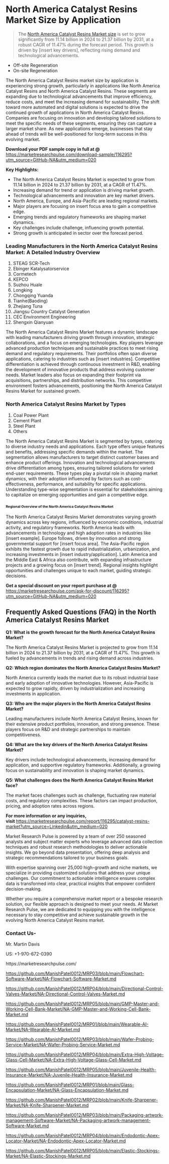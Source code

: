 <h1>North America Catalyst Resins Market&nbsp;Size by Application</h1><blockquote><p>The <a href="https://marketresearchpulse.com/download-sample/116295?utm_source=GitHub-NA&amp;utm_medium=020">North America Catalyst Resins Market size</a> is set to grow significantly from 11.14 billion in 2024 to 21.37 billion by 2031, at a robust CAGR of 11.47% during the forecast period. This growth is driven by [insert key drivers], reflecting rising demand and technological advancements.</p></blockquote><ul><li>Off-site Regeneration <li> On-site Regeneration</li></ul><p>The North America Catalyst Resins market size by application is experiencing strong growth, particularly in applications like North America Catalyst Resins and North America Catalyst Resins. These segments are expanding due to technological advancements that improve efficiency, reduce costs, and meet the increasing demand for sustainability. The shift toward more automated and digital solutions is expected to drive the continued growth of applications in North America Catalyst Resins. Companies are focusing on innovation and developing tailored solutions to meet the specific needs of these segments, ensuring they can capture a larger market share. As new applications emerge, businesses that stay ahead of trends will be well-positioned for long-term success in this evolving market.</p><p><strong>Download your PDF sample copy in full at @ </strong><a href="https://marketresearchpulse.com/download-sample/116295?utm_source=GitHub-NA&amp;utm_medium=020">https://marketresearchpulse.com/download-sample/116295?utm_source=GitHub-NA&amp;utm_medium=020</a></p><p><strong>Key Highlights: </strong></p><ul><li>The North America Catalyst Resins Market is expected to grow from 11.14 billion in 2024 to 21.37 billion by 2031, at a CAGR of 11.47%.</li><li>Increasing demand for trend or application is driving market growth.</li><li>Technological advancements and innovation are key market drivers.</li><li>North America, Europe, and Asia-Pacific are leading regional markets.</li><li>Major players are focusing on insert focus area to gain a competitive edge.</li><li>Emerging trends and regulatory frameworks are shaping market dynamics.</li><li>Key challenges include challenge, influencing growth potential.</li><li>Strong growth is anticipated in sector over the forecast period.</li></ul><h3>Leading Manufacturers in the North America Catalyst Resins Market: A Detailed Industry Overview</h3><ol><li>STEAG SCR-Tech</li><li>Ebinger Katalysatorservice</li><li>Cormetech</li><li>KEPCO</li><li>Suzhou Huale</li><li>Longking</li><li>Chongqing Yuanda</li><li>Tianhe(Baoding)</li><li>Zhejiang Tuna</li><li>Jiangsu Country Catalyst Generation</li><li>CEC Environment Engineering</li><li>Shengxin Qianyuan</li></ol><div class="flex max-w-full flex-col flex-grow"><div class="min-h-8 text-message flex w-full flex-col items-end gap-2 whitespace-normal break-words [.text-message+&amp;]:mt-5" dir="auto" data-message-author-role="assistant" data-message-id="fd8432e4-4910-450d-b182-61b7bfb0a01f" data-message-model-slug="gpt-4o"><div class="flex w-full flex-col gap-1 empty:hidden first:pt-[3px]"><div class="markdown prose w-full break-words dark:prose-invert light"><p>The North America Catalyst Resins Market features a dynamic landscape with leading manufacturers driving growth through innovation, strategic collaborations, and a focus on emerging technologies. Key players leverage advanced production techniques and sustainable practices to meet rising demand and regulatory requirements. Their portfolios often span diverse applications, catering to industries such as [insert industries]. Competitive differentiation is achieved through continuous investment in R&amp;D, enabling the development of innovative products that address evolving customer needs. Market leaders also focus on expanding their footprint via acquisitions, partnerships, and distribution networks. This competitive environment fosters advancements, positioning the North America Catalyst Resins Market for sustained growth.</p></div></div></div></div><h3>North America Catalyst Resins Market by Types</h3><ol><li>Coal Power Plant <li> Cement Plant <li> Steel Plant <li> Others</li></ol><div class="flex max-w-full flex-col flex-grow"><div class="min-h-8 text-message flex w-full flex-col items-end gap-2 whitespace-normal break-words [.text-message+&amp;]:mt-5" dir="auto" data-message-author-role="assistant" data-message-id="084470be-0bb7-4664-bddf-5156b4f41249" data-message-model-slug="gpt-4o-mini"><div class="flex w-full flex-col gap-1 empty:hidden first:pt-[3px]"><div class="markdown prose w-full break-words dark:prose-invert light"><p>The North America Catalyst Resins Market is segmented by types, catering to diverse industry needs and applications. Each type offers unique features and benefits, addressing specific demands within the market. The segmentation allows manufacturers to target distinct customer bases and enhance product offerings. Innovation and technological advancements drive differentiation among types, ensuring tailored solutions for varied end-user requirements. These types play a pivotal role in shaping market dynamics, with their adoption influenced by factors such as cost-effectiveness, performance, and suitability for specific applications. Understanding type-wise segmentation is essential for stakeholders aiming to capitalize on emerging opportunities and gain a competitive edge.</p></div></div></div></div><h3><span style="font-size: 11px;">Regional Overview of the North America Catalyst Resins Market</span></h3><div class="flex max-w-full flex-col flex-grow"><div class="min-h-8 text-message flex w-full flex-col items-end gap-2 whitespace-normal break-words [.text-message+&amp;]:mt-5" dir="auto" data-message-author-role="assistant" data-message-id="e9038762-ce64-4e30-91c9-9bd413514231" data-message-model-slug="gpt-4o-mini"><div class="flex w-full flex-col gap-1 empty:hidden first:pt-[3px]"><div class="markdown prose w-full break-words dark:prose-invert light"><p>The North America Catalyst Resins Market demonstrates varying growth dynamics across key regions, influenced by economic conditions, industrial activity, and regulatory frameworks. North America leads with advancements in technology and high adoption rates in industries like [insert example]. Europe follows, driven by innovation and strong governmental support for [insert focus area]. The Asia-Pacific region exhibits the fastest growth due to rapid industrialization, urbanization, and increasing investments in [insert industry/application]. Latin America and the Middle East &amp; Africa also contribute, with expanding infrastructure projects and a growing focus on [insert trend]. Regional insights highlight opportunities and challenges unique to each market, guiding strategic decisions.</p></div></div></div></div><p><strong>Get a special discount on your report purchase at @ </strong><a href="https://marketresearchpulse.com/ask-for-discount/116295?utm_source=GitHub-NA&amp;utm_medium=020">https://marketresearchpulse.com/ask-for-discount/116295?utm_source=GitHub-NA&amp;utm_medium=020</a></p><h2>Frequently Asked Questions (FAQ) in the North America Catalyst Resins Market</h2><p><strong>Q1: What is the growth forecast for the North America Catalyst Resins Market?</strong></p><p>The North America Catalyst Resins Market is projected to grow from 11.14 billion in 2024 to 21.37 billion by 2031, at a CAGR of 11.47%. This growth is fueled by advancements in trends and rising demand across industries.</p><p><strong>Q2: Which region dominates the North America Catalyst Resins Market?</strong></p><p>North America currently leads the market due to its robust industrial base and early adoption of innovative technologies. However, Asia-Pacific is expected to grow rapidly, driven by industrialization and increasing investments in application.</p><p><strong>Q3: Who are the major players in the North America Catalyst Resins Market?</strong></p><p>Leading manufacturers include North America Catalyst Resins, known for their extensive product portfolios, innovation, and strong presence. These players focus on R&amp;D and strategic partnerships to maintain competitiveness.</p><p><strong>Q4: What are the key drivers of the North America Catalyst Resins Market?</strong></p><p>Key drivers include technological advancements, increasing demand for application, and supportive regulatory frameworks. Additionally, a growing focus on sustainability and innovation is shaping market dynamics.</p><p><strong>Q5: What challenges does the North America Catalyst Resins Market face?</strong></p><p>The market faces challenges such as challenge, fluctuating raw material costs, and regulatory complexities. These factors can impact production, pricing, and adoption rates across regions.</p><p><strong>For more information or any inquiries, visit&nbsp;</strong><a href="https://marketresearchpulse.com/report/116295/catalyst-resins-market?utm_source=Linkedin&utm_medium=020">https://marketresearchpulse.com/report/116295/catalyst-resins-market?utm_source=Linkedin&utm_medium=020</a></p><p>Market Research Pulse is powered by a team of over 250 seasoned analysts and subject matter experts who leverage advanced data collection techniques and robust research methodologies to deliver actionable insights. We go beyond data presentation, offering deep analysis and strategic recommendations tailored to your business goals.</p><p>With expertise spanning over 25,000 high-growth and niche markets, we specialize in providing customized solutions that address your unique challenges. Our commitment to actionable intelligence ensures complex data is transformed into clear, practical insights that empower confident decision-making.</p><p>Whether you require a comprehensive market report or a bespoke research solution, our flexible approach is designed to meet your needs. At Market Research Pulse, we are dedicated to equipping you with the intelligence necessary to stay competitive and achieve sustainable growth in the evolving North America Catalyst Resins market.</p><h3><strong>Contact Us-</strong></h3><p>Mr. Martin Davis</p><p>US: +1-970-672-0390</p><p>https://marketresearchpulse.com/</p><p><a href="https://github.com/ManishPatel0012/MRP03/blob/main/Flowchart-Software-Market/NA-Flowchart-Software-Market.md">https://github.com/ManishPatel0012/MRP03/blob/main/Flowchart-Software-Market/NA-Flowchart-Software-Market.md</a></p><p><a href="https://github.com/ManishPatel0012/MRP04/blob/main/Directional-Control-Valves-Market/NA-Directional-Control-Valves-Market.md">https://github.com/ManishPatel0012/MRP04/blob/main/Directional-Control-Valves-Market/NA-Directional-Control-Valves-Market.md</a></p><p><a href="https://github.com/ManishPatel0012/MRP05/blob/main/GMP-Master-and-Working-Cell-Bank-Market/NA-GMP-Master-and-Working-Cell-Bank-Market.md">https://github.com/ManishPatel0012/MRP05/blob/main/GMP-Master-and-Working-Cell-Bank-Market/NA-GMP-Master-and-Working-Cell-Bank-Market.md</a></p><p><a href="https://github.com/ManishPatel0012/MRP01/blob/main/Wearable-AI-Market/NA-Wearable-AI-Market.md">https://github.com/ManishPatel0012/MRP01/blob/main/Wearable-AI-Market/NA-Wearable-AI-Market.md</a></p><p><a href="https://github.com/ManishPatel0012/MRP03/blob/main/Wafer-Probing-Service-Market/NA-Wafer-Probing-Service-Market.md">https://github.com/ManishPatel0012/MRP03/blob/main/Wafer-Probing-Service-Market/NA-Wafer-Probing-Service-Market.md</a></p><p><a href="https://github.com/ManishPatel0012/MRP04/blob/main/Extra-High-Voltage-Glass-Cell-Market/NA-Extra-High-Voltage-Glass-Cell-Market.md">https://github.com/ManishPatel0012/MRP04/blob/main/Extra-High-Voltage-Glass-Cell-Market/NA-Extra-High-Voltage-Glass-Cell-Market.md</a></p><p><a href="https://github.com/ManishPatel0012/MRP05/blob/main/Juvenile-Health-Insurance-Market/NA-Juvenile-Health-Insurance-Market.md">https://github.com/ManishPatel0012/MRP05/blob/main/Juvenile-Health-Insurance-Market/NA-Juvenile-Health-Insurance-Market.md</a></p><p><a href="https://github.com/ManishPatel0012/MRP01/blob/main/Glass-Encapsulation-Market/NA-Glass-Encapsulation-Market.md">https://github.com/ManishPatel0012/MRP01/blob/main/Glass-Encapsulation-Market/NA-Glass-Encapsulation-Market.md</a></p><p><a href="https://github.com/ManishPatel0012/MRP02/blob/main/Knife-Sharpener-Market/NA-Knife-Sharpener-Market.md">https://github.com/ManishPatel0012/MRP02/blob/main/Knife-Sharpener-Market/NA-Knife-Sharpener-Market.md</a></p><p><a href="https://github.com/ManishPatel0012/MRP03/blob/main/Packaging-artwork-management-Software-Market/NA-Packaging-artwork-management-Software-Market.md">https://github.com/ManishPatel0012/MRP03/blob/main/Packaging-artwork-management-Software-Market/NA-Packaging-artwork-management-Software-Market.md</a></p><p><a href="https://github.com/ManishPatel0012/MRP04/blob/main/Endodontic-Apex-Locator-Market/NA-Endodontic-Apex-Locator-Market.md">https://github.com/ManishPatel0012/MRP04/blob/main/Endodontic-Apex-Locator-Market/NA-Endodontic-Apex-Locator-Market.md</a></p><p><a href="https://github.com/ManishPatel0012/MRP05/blob/main/Elastic-Stockings-Market/NA-Elastic-Stockings-Market.md">https://github.com/ManishPatel0012/MRP05/blob/main/Elastic-Stockings-Market/NA-Elastic-Stockings-Market.md</a></p>
